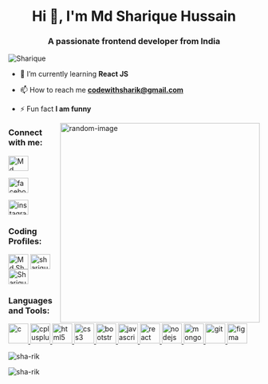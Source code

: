 
<h1 align="center">Hi 👋, I'm Md Sharique Hussain</h1>
<h3 align="center">A passionate frontend developer from India</h3>

<p align="left"> <img src="https://komarev.com/ghpvc/?username=sha-rik&label=Profile%20views&color=0e75b6&style=flat" alt="Sharique" /> </p>

- 🌱 I’m currently learning **React JS**

- 📫 How to reach me **codewithsharik@gmail.com**

- ⚡ Fun fact **I am funny**

<img align="right" src="https://camo.githubusercontent.com/cae12fddd9d6982901d82580bdf321d81fb299141098ca1c2d4891870827bf17/68747470733a2f2f6d69726f2e6d656469756d2e636f6d2f6d61782f313336302f302a37513379765349765f7430696f4a2d5a2e676966" alt="random-image" width="400px" />

<h3 align="left">Connect with me:</h3>
<p align="left">
<a href="https://www.linkedin.com/in/md-sharique-hussain-585020231/" target="blank"><img align="center" src="https://cdn.simpleicons.org/linkedin" alt="Md Sharique Hussain" height="30" width="40"/></a>

<a href="https://www.facebook.com/shas.megvel/" target="blank"><img align="center" src="https://cdn.simpleicons.org/facebook" alt="facebook" height="30" width="40"/></a>

<a href="https://www.instagram.com/sha_.rik/" target="blank"><img align="center" src="https://cdn.simpleicons.org/instagram" alt="instagram" height="30" width="40"/></a>
  
</p>

<h3 align="left">Coding Profiles:</h3> 
<p align="left">
<a href="https://codeforces.com/profile/Md.Sharique" target="blank"><img align="center" src="https://cdn.simpleicons.org/codeforces" alt="Md.Sharique" height="30" width="40" /></a>
<a href="https://www.codechef.com/users/sharique1911" target="blank"><img align="center" src="https://cdn.simpleicons.org/codechef" alt="sharique1911" height="30" width="40" /></a>
<a href="https://www.leetcode.com/sha_rik" target="blank"><img align="center" src="https://cdn.simpleicons.org/leetcode" alt="Sharique" height="30" width="40" /></a>
</p>

<h3 align="left">Languages and Tools:</h3>
<p align="left">
 <a href="https://www.cprogramming.com/" target="_blank" rel="noreferrer"> <img src="https://cdn.simpleicons.org/c" alt="c" width="40" height="40"/> </a> <a href="https://www.w3schools.com/cpp/" target="_blank" rel="noreferrer"> <img src="https://cdn.simpleicons.org/cplusplus" alt="cplusplus" width="40" height="40"/> </a>
 <a href="https://www.w3.org/html/" target="_blank" rel="noreferrer"> <img src="https://cdn.simpleicons.org/html5" alt="html5" width="40" height="40"/> </a>
  <a href="https://www.w3schools.com/css/" target="_blank" rel="noreferrer"> <img src="https://cdn.simpleicons.org/css3" alt="css3" width="40" height="40"/> </a>
 <a href="https://getbootstrap.com" target="_blank" rel="noreferrer"> <img src="https://cdn.simpleicons.org/bootstrap" alt="bootstrap" width="40" height="40"/> </a> 
 <a href="https://developer.mozilla.org/en-US/docs/Web/JavaScript" target="_blank" rel="noreferrer"> <img src="https://cdn.simpleicons.org/javascript" alt="javascript" width="40" height="40"/> 
<a href="https://reactjs.org/" target="_blank" rel="noreferrer"> <img src="https://cdn.simpleicons.org/react" alt="react" width="40" height="40"/> </a> 
<a href="https://nodejs.org" target="_blank" rel="noreferrer"> <img src="https://cdn.simpleicons.org/nodedotjs" alt="nodejs" width="40" height="40"/> </a>
 <a href="https://www.mongodb.com/" target="_blank" rel="noreferrer"> <img src="https://cdn.simpleicons.org/mongodb" alt="mongodb" width="40" height="40"/> </a>
<a href="https://git-scm.com/" target="_blank" rel="noreferrer"> <img src="https://www.vectorlogo.zone/logos/git-scm/git-scm-icon.svg" alt="git" width="40" height="40"/> </a>
<a href="https://www.figma.com/" target="_blank" rel="noreferrer"> <img src="https://www.vectorlogo.zone/logos/figma/figma-icon.svg" alt="figma" width="40" height="40"/> </a>
<p><img align="center" src="https://github-readme-stats.vercel.app/api/top-langs?username=sha-rik&show_icons=true&locale=en&layout=compact" alt="sha-rik" /></p>

<p><img align="center" src="https://github-readme-streak-stats.herokuapp.com/?user=sha-rik&" alt="sha-rik" /></p>
